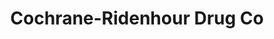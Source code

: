 ---
title: "Cochrane-Ridenhour Drug Co"
url: /mount-gilead/cochrane-ridenhour-drug-co/
shop: chemist
---